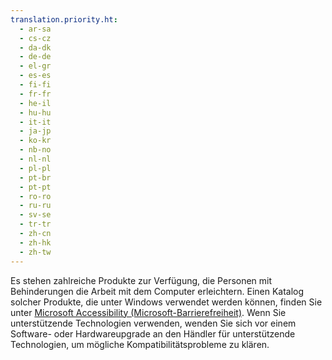 ```yaml
---
translation.priority.ht: 
  - ar-sa
  - cs-cz
  - da-dk
  - de-de
  - el-gr
  - es-es
  - fi-fi
  - fr-fr
  - he-il
  - hu-hu
  - it-it
  - ja-jp
  - ko-kr
  - nb-no
  - nl-nl
  - pl-pl
  - pt-br
  - pt-pt
  - ro-ro
  - ru-ru
  - sv-se
  - tr-tr
  - zh-cn
  - zh-hk
  - zh-tw
---
```

Es stehen zahlreiche Produkte zur Verfügung, die Personen mit Behinderungen die Arbeit mit dem Computer erleichtern.  Einen Katalog solcher Produkte, die unter Windows verwendet werden können, finden Sie unter [Microsoft Accessibility (Microsoft-Barrierefreiheit)](http://go.microsoft.com/fwlink/?LinkId=8431). Wenn Sie unterstützende Technologien verwenden, wenden Sie sich vor einem Software- oder Hardwareupgrade an den Händler für unterstützende Technologien, um mögliche Kompatibilitätsprobleme zu klären.